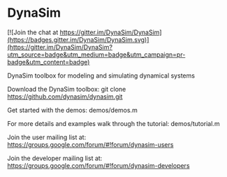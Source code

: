 # DynaSim

[![Join the chat at https://gitter.im/DynaSim/DynaSim](https://badges.gitter.im/DynaSim/DynaSim.svg)](https://gitter.im/DynaSim/DynaSim?utm_source=badge&utm_medium=badge&utm_campaign=pr-badge&utm_content=badge)

DynaSim toolbox for modeling and simulating dynamical systems

Download the DynaSim toolbox:
git clone https://github.com/dynasim/dynasim.git

Get started with the demos: demos/demos.m

For more details and examples walk through the tutorial: demos/tutorial.m

Join the user mailing list at: https://groups.google.com/forum/#!forum/dynasim-users

Join the developer mailing list at: https://groups.google.com/forum/#!forum/dynasim-developers
